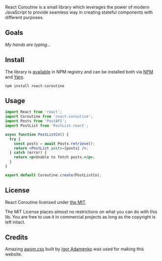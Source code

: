 React Coroutine is a small library which leverages the power of modern JavaScript to provide seamless way in creating stateful components with different purposes.

## Goals

_My hands are typing..._

## Install

The library is [available](https://www.npmjs.com/package/react-coroutine) in NPM registry and can be installed both via [NPM](https://www.npmjs.com/) and [Yarn](https://yarnpkg.com/).

```
npm install react-coroutine
```

## Usage

```jsx
import React from 'react';
import Coroutine from 'react-coroutine';
import Posts from 'PostAPI';
import PostList from 'PostList.react';

async function PostListCo() {
  try {
    const posts = await Posts.retrieve();
    return <PostList posts={posts} />;
  } catch (error) {
    return <p>Unable to fetch posts.</p>;
  }
}

export default Coroutine.create(PostListCo);
```

## License

React Coroutine licensed under [the MIT](https://github.com/alexeyraspopov/react-coroutine/blob/master/LICENSE).

The MIT License places almost no restrictions on what you can do with this lib. You are free to use it in commercial projects as long as the copyright is left intact.

## Credits

Amazing [awsm.css](https://igoradamenko.github.io/awsm.css) built by [Igor Adamenko](https://igoradamenko.com/) was used for making this website.
